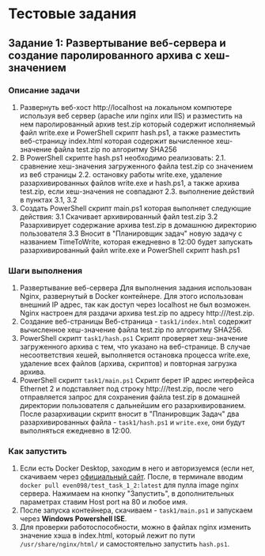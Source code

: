 # Тестовые задания


## Задание 1: Развертывание веб-сервера и создание паролированного архива с хеш-значением
### Описание задачи
1. Развернуть веб-хост http://localhost на локальном компютере используя веб сервер (apache или nginx или IIS) и разместить на нем паролированный архив test.zip который содержит исполняемый файл write.exe и PowerShell скрипт hash.ps1, а также разместить веб-страницу index.html которая содержит вычисленное хеш-значение файла test.zip по алгоритму SHA256
2. В PowerShell скрипте hash.ps1 необходимо реализовать: 
    2.1. сравнение хеш-значения загруженного файла test.zip со значением из веб страницы
    2.2. остановку работы write.exe, удаление разархивированных файлов write.exe и hash.ps1, а также архива test.zip, если 
       хеш-значения не совпадают
    2.3. выполнение действий в пунктах 3.1, 3.2
3. Создать PowerShell скрипт main.ps1 которая выполняет следующие действия:
    3.1 Скачивает архивированный файл test.zip
    3.2 Разархивирует содержание архива test.zip в домашнюю директорию пользователя
    3.3 Вносит в "Планировщик задач" новую задачу с названием TimeToWrite, которая ежедневно в 12:00 будет запускать разархивированный файл write.exe и PowerShell скрипт hash.ps1


### Шаги выполнения
1. Развертывание веб-сервера
Для выполнения задания использован Nginx, развернутый в Docker контейнере. Для этого использован внешний IP адрес, так как доступ через localhost не был возможен. Nginx настроен для раздачи архива test.zip по адресу http://<IP>/test.zip.
2. Создание веб-страницы 
Веб-страница - `task1/index.html` содержит вычисленное хеш-значение файла test.zip по алгоритму SHA256. 
3. PowerShell скрипт `task1/hash.ps1`
Скрипт проверяет хеш-значение загруженного архива с тем, что указано на веб-странице. В случае несоответствия хешей, выполняется остановка процесса write.exe, удаление всех файлов (архива, скриптов) и повторная загрузка архива.
4. PowerShell скрипт `task1/main.ps1`
Скрипт берет IP адрес интерфейса Ethernet 2 и подставляет под строку http://<IP>/test.zip, после чего отправляется запрос для сохранения файла test.zip в домашней директории пользователя с дальнейшим его разархивированием. После разархивации скрипт вносит в "Планировщик Задач" два разархивированных файла - `task1/hash.ps1` и `write.exe`, они будут выполняться ежедневно в 12:00.


### Как запустить
1. Если есть Docker Desktop, заходим в него и авторизуемся (если нет, скачиваем через [официальный сайт](https://www.docker.com/products/docker-desktop/). После, в терминале вводим `docker pull even098/test_task_1_2:latest` для пулла image nginx сервера. Нажимаем на кнопку "Запустить", в дополнительных параметрах ставим Host port на 80 и любое имя. 
2. После запуска контейнера, скачиваем - `task1/main.ps1` и запускаем через **Windows Powershell ISE**.
3. Для проверки работоспособности, можно в файлах nginx изменить значение хэша в index.html, который лежит по пути `/usr/share/nginx/html/` и самостоятельно запустить `hash.ps1`.
